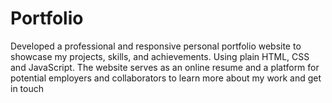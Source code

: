 # Portfolio
Developed a professional and responsive personal portfolio website to showcase my projects,  skills, and achievements. Using plain HTML, CSS and JavaScript. The website serves as an online  resume and a platform for potential employers and collaborators to learn more about my work  and get in touch
